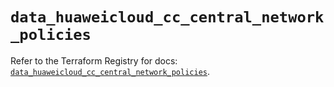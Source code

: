# `data_huaweicloud_cc_central_network_policies`

Refer to the Terraform Registry for docs: [`data_huaweicloud_cc_central_network_policies`](https://registry.terraform.io/providers/huaweicloud/huaweicloud/1.71.1/docs/data-sources/cc_central_network_policies).
